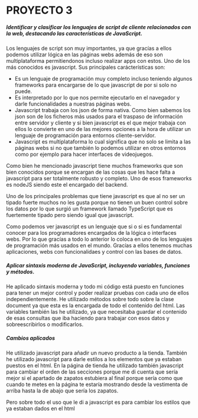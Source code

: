 # PROYECTO 3

##### Identificar y clasificar los lenguajes de script de cliente relacionados con la web, destacando las características de JavaScript.
Los lenguajes de script son muy importantes, ya que gracías a ellos podemos utilizar lógica en las páginas webs
además de eso son multiplataforma permitiendonos incluso realizar apps con estos. Uno de los más conocidos
es javascript. Sus principales carácterísticas son:
- Es un lenguaje de programación muy completo incluso teniendo algunos frameworks para encargarse de lo que javascript de por si solo no puede.
- Es interpretado por lo que nos permite ejecutarlo en el navegador y darle funcionalidades a nuestras páginas webs.
- Javascript trabaja con los json de forma nativa. Como bien sabemos los json son de los ficheros más usados para el traspaso de información entre servidor y cliente y si bien javascript es el que mejor trabaja con ellos lo convierte en uno de las mejores opciones a la hora de utilizar un lenguaje de programación para entornos cliente-servidor.
- Javascript es multiplataforma lo cual significa que no solo se limita a las páginas webs si no que también lo podemos utilizar en otros entornos como por ejemplo para hacer interfaces de videojuegos.

Como bien he mencionado javascript tiene muchos frameworks que son bien conocidos porque se encargan de las cosas que
les hace falta a javascript para ser totalmente robusto y completo. Uno de esos frameworks es nodeJS siendo este
el encargado del backend.

Uno de los principales problemas que tiene javascript es que al no ser un tipado fuerte muchos no les gusta
porque no tienen un buen control sobre los datos por lo que surgió un framework llamado TypeScript que es fuertemente
tipado pero siendo igual que javascript.

Como podemos ver javascript es un lenguaje que si o si es fundamental conocer para los programadores encargados de la
lógica o interfaces webs. Por lo que gracías a todo lo anterior lo coloca en uno de los lenguajes de programación más usados
en el mundo. Gracías a ellos tenemos muchas aplicaciones, webs con funcionalidaes y control con las bases de datos.

##### Aplicar sintaxis moderna de JavaScript, incluyendo variables, funciones y métodos.
He aplicado sintaxis moderna y todo mi código está puesto en funciones para tener un mejor control y poder
realizar pruebas con cada uno de ellos independientemente.
He utilizado métodos sobre todo sobre la clase document ya que esta es la encargada de todo el contenido del html.
Las variables también las he utilizado, ya que necesitaba guardar el contenido de esas consultas que iba haciendo
para trabajar con esos datos y sobreescribirlos o modificarlos.


##### Cambios aplicados

He utilizado javascript para añadir un nuevo producto a la tienda. 
También he utilizado javascript para darle estilos a los elementos que ya estaban puestos en el html.
En la página de tienda he utilizado también javascript para cambiar el orden de las secciones porque me di cuenta 
que sería mejor si el apartado de zapatos estubiera al final porque sería como que cuando te metes en la página te 
estaría mostrando desde la vestimenta de arriba hasta la de abajo que sería los zapatos.

Pero sobre todo el uso que le di a javascript es para cambiar los estilos que ya estaban dados en el html
